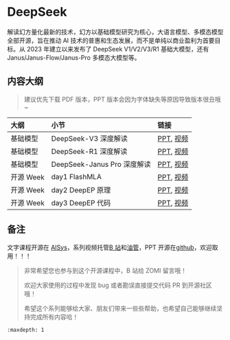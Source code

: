 <!--Copyright © ZOMI 适用于[License](https://github.com/chenzomi12/AIInfra)版权许可-->

# DeepSeek

解读幻方量化最新的技术，幻方以基础模型研究为核心，大语言模型、多模态模型全部开源，旨在推动 AI 技术的普惠和生态发展，而不是单纯以商业盈利为首要目标。从 2023 年建立以来发布了 DeepSeek V1/V2/V3/R1 基础大模型，还有 Janus/Janus-Flow/Janus-Pro 多模态大模型等。

## 内容大纲

> 建议优先下载 PDF 版本，PPT 版本会因为字体缺失等原因导致版本很丑哦~

| 大纲 | 小节 | 链接 |
|:--- |:---- |:-------------------- |
| 基础模型 | DeepSeek-V3 深度解读  | [PPT](./20250107DeepSeekV3.pdf), [视频](https://www.bilibili.com/video/BV1hRcGemErK/) |
| 基础模型 | DeepSeek-R1 深度解读 | [PPT](./20250120DeepSeekR1.pdf), [视频](https://www.bilibili.com/video/BV1dHw4e8E3e/) |
| 基础模型 | DeepSeek-Janus Pro 深度解读 | [PPT](./20250203DeepSeekJanus.pdf), [视频](https://www.bilibili.com/video/BV1d8P1e9EtC/) |
| 开源 Week | day1 FlashMLA | [PPT](./OpenDay1_FlashMLA.pdf), [视频](https://www.bilibili.com/video/BV1P9PeezEkx/) |
| 开源 Week | day2 DeepEP 原理 | [PPT](./OpenDay2_DeepEP1.pdf), [视频](https://www.bilibili.com/video/BV1bN9PYeEak/) |
| 开源 Week | day3 DeepEP 代码 | [PPT](./OpenDay2_DeepEP2.pdf), [视频](https://www.bilibili.com/video/BV1EwXSYgEMx/) |

## 备注

文字课程开源在 [AISys](https://chenzomi12.github.io/)，系列视频托管[B 站](https://space.bilibili.com/517221395)和[油管](https://www.youtube.com/@ZOMI666/playlists)，PPT 开源在[github](https://github.com/chenzomi12/AIInfra)，欢迎取用！！！

> 非常希望您也参与到这个开源课程中，B 站给 ZOMI 留言哦！
> 
> 欢迎大家使用的过程中发现 bug 或者勘误直接提交代码 PR 到开源社区哦！
> 
> 希望这个系列能够给大家、朋友们带来一些些帮助，也希望自己能够继续坚持完成所有内容哈！

```{toctree}
:maxdepth: 1

```